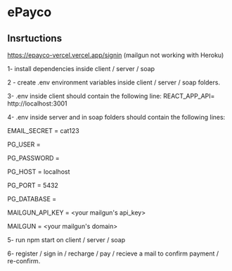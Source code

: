 # ePayco

## Insrtuctions

https://epayco-vercel.vercel.app/signin (mailgun not working with Heroku)

1- install dependencies inside client / server / soap

2 - create .env environment variables inside client / server / soap folders.

3- .env inside client should contain the following line: REACT_APP_API= http://localhost:3001 

4- .env inside server and in soap folders should contain the following lines:

EMAIL_SECRET = cat123

PG_USER = <your user_name in postgres>
  
PG_PASSWORD = <your upassword in postgres>
  
PG_HOST = localhost

PG_PORT = 5432

PG_DATABASE = <your db_name you have created in postgres>
  
MAILGUN_API_KEY = <your mailgun's api_key>

MAILGUN = <your mailgun's domain>

5- run npm start on client / server / soap

6- register / sign in / recharge / pay / recieve a mail to confirm payment / re-confirm.
